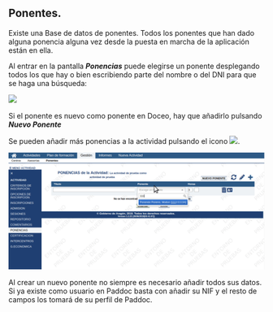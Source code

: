## Ponentes.

Existe una Base de datos de ponentes. Todos los ponentes que han dado alguna ponencia alguna vez desde la puesta en marcha de la aplicación están en ella.

Al entrar en la pantalla _**Ponencias**_ puede elegirse un ponente desplegando todos los que hay o bien escribiendo parte del nombre o del DNI para que se haga una búsqueda:

![](https://raw.githubusercontent.com/catedu/manualdoceo/master/assets/Selección_756.png)

Si el ponente es nuevo como ponente en Doceo, hay que añadirlo pulsando **_Nuevo Ponente_**

Se pueden añadir más ponencias a la actividad pulsando el icono ![](https://raw.githubusercontent.com/catedu/manualdoceo/master/assets/Selección_757.png).

![](https://raw.githubusercontent.com/catedu/manualdoceo/master/assets/peek-21-06-2019-10-17.gif)

Al crear un nuevo ponente no siempre es necesario añadir todos sus datos. Si ya existe como usuario en Paddoc basta con añadir su NIF y el resto de campos los tomará de su perfil de Paddoc.